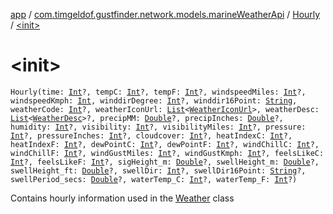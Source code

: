 [app](../../index.md) / [com.timgeldof.gustfinder.network.models.marineWeatherApi](../index.md) / [Hourly](index.md) / [&lt;init&gt;](./-init-.md)

# &lt;init&gt;

`Hourly(time: `[`Int`](https://kotlinlang.org/api/latest/jvm/stdlib/kotlin/-int/index.html)`?, tempC: `[`Int`](https://kotlinlang.org/api/latest/jvm/stdlib/kotlin/-int/index.html)`?, tempF: `[`Int`](https://kotlinlang.org/api/latest/jvm/stdlib/kotlin/-int/index.html)`?, windspeedMiles: `[`Int`](https://kotlinlang.org/api/latest/jvm/stdlib/kotlin/-int/index.html)`?, windspeedKmph: `[`Int`](https://kotlinlang.org/api/latest/jvm/stdlib/kotlin/-int/index.html)`, winddirDegree: `[`Int`](https://kotlinlang.org/api/latest/jvm/stdlib/kotlin/-int/index.html)`?, winddir16Point: `[`String`](https://kotlinlang.org/api/latest/jvm/stdlib/kotlin/-string/index.html)`, weatherCode: `[`Int`](https://kotlinlang.org/api/latest/jvm/stdlib/kotlin/-int/index.html)`?, weatherIconUrl: `[`List`](https://kotlinlang.org/api/latest/jvm/stdlib/kotlin.collections/-list/index.html)`<`[`WeatherIconUrl`](../-weather-icon-url/index.md)`>, weatherDesc: `[`List`](https://kotlinlang.org/api/latest/jvm/stdlib/kotlin.collections/-list/index.html)`<`[`WeatherDesc`](../-weather-desc/index.md)`>?, precipMM: `[`Double`](https://kotlinlang.org/api/latest/jvm/stdlib/kotlin/-double/index.html)`?, precipInches: `[`Double`](https://kotlinlang.org/api/latest/jvm/stdlib/kotlin/-double/index.html)`?, humidity: `[`Int`](https://kotlinlang.org/api/latest/jvm/stdlib/kotlin/-int/index.html)`?, visibility: `[`Int`](https://kotlinlang.org/api/latest/jvm/stdlib/kotlin/-int/index.html)`?, visibilityMiles: `[`Int`](https://kotlinlang.org/api/latest/jvm/stdlib/kotlin/-int/index.html)`?, pressure: `[`Int`](https://kotlinlang.org/api/latest/jvm/stdlib/kotlin/-int/index.html)`?, pressureInches: `[`Int`](https://kotlinlang.org/api/latest/jvm/stdlib/kotlin/-int/index.html)`?, cloudcover: `[`Int`](https://kotlinlang.org/api/latest/jvm/stdlib/kotlin/-int/index.html)`?, heatIndexC: `[`Int`](https://kotlinlang.org/api/latest/jvm/stdlib/kotlin/-int/index.html)`?, heatIndexF: `[`Int`](https://kotlinlang.org/api/latest/jvm/stdlib/kotlin/-int/index.html)`?, dewPointC: `[`Int`](https://kotlinlang.org/api/latest/jvm/stdlib/kotlin/-int/index.html)`?, dewPointF: `[`Int`](https://kotlinlang.org/api/latest/jvm/stdlib/kotlin/-int/index.html)`?, windChillC: `[`Int`](https://kotlinlang.org/api/latest/jvm/stdlib/kotlin/-int/index.html)`?, windChillF: `[`Int`](https://kotlinlang.org/api/latest/jvm/stdlib/kotlin/-int/index.html)`?, windGustMiles: `[`Int`](https://kotlinlang.org/api/latest/jvm/stdlib/kotlin/-int/index.html)`?, windGustKmph: `[`Int`](https://kotlinlang.org/api/latest/jvm/stdlib/kotlin/-int/index.html)`?, feelsLikeC: `[`Int`](https://kotlinlang.org/api/latest/jvm/stdlib/kotlin/-int/index.html)`?, feelsLikeF: `[`Int`](https://kotlinlang.org/api/latest/jvm/stdlib/kotlin/-int/index.html)`?, sigHeight_m: `[`Double`](https://kotlinlang.org/api/latest/jvm/stdlib/kotlin/-double/index.html)`?, swellHeight_m: `[`Double`](https://kotlinlang.org/api/latest/jvm/stdlib/kotlin/-double/index.html)`?, swellHeight_ft: `[`Double`](https://kotlinlang.org/api/latest/jvm/stdlib/kotlin/-double/index.html)`?, swellDir: `[`Int`](https://kotlinlang.org/api/latest/jvm/stdlib/kotlin/-int/index.html)`?, swellDir16Point: `[`String`](https://kotlinlang.org/api/latest/jvm/stdlib/kotlin/-string/index.html)`?, swellPeriod_secs: `[`Double`](https://kotlinlang.org/api/latest/jvm/stdlib/kotlin/-double/index.html)`?, waterTemp_C: `[`Int`](https://kotlinlang.org/api/latest/jvm/stdlib/kotlin/-int/index.html)`?, waterTemp_F: `[`Int`](https://kotlinlang.org/api/latest/jvm/stdlib/kotlin/-int/index.html)`?)`

Contains hourly information used in the [Weather](../-weather/index.md) class

